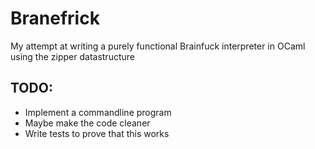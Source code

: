 # Branefrick

My attempt at writing a purely functional Brainfuck interpreter in OCaml
using the zipper datastructure

## TODO:

- Implement a commandline program
- Maybe make the code cleaner 
- Write tests to prove that this works
